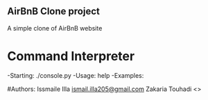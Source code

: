 ## AirBnB Clone project

A simple clone of AirBnB website

# Command Interpreter
-Starting: ./console.py
-Usage: help
-Examples:

#Authors:
Issmaile Illa <ismail.illa205@gmail.com>
Zakaria Touhadi <>

